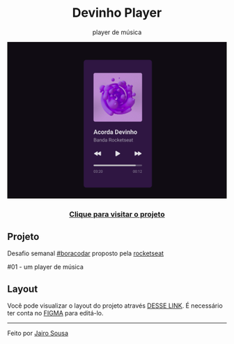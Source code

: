 <h1 align="center"> Devinho Player </h1>
<p align="center">player de música </p>

<a align="center" href="https://jairo-sousa.github.io/devinho-player/">
  <img alt="SNES Calculator preview" src=".github/preview.png">
</a>

<h3 align="center"><a href="https://jairo-sousa.github.io/devinho-player/" >Clique para visitar o projeto</a></h3>

## Projeto

Desafio semanal [#boracodar](https://boracodar.dev/) proposto pela [rocketseat](https://www.rocketseat.com.br/)

#01 - um player de música

## Layout

Você pode visualizar o layout do projeto através [DESSE LINK](https://www.figma.com/file/d57YVclHDiAMjmAKahRNVG/boraCodar-Desafio-1-Copy?fuid=988608188197102518). É necessário ter conta no [FIGMA](https://www.figma.com/) para editá-lo.

---

Feito por <a href="https://github.com/jairo-sousa/" >Jairo Sousa</a>
